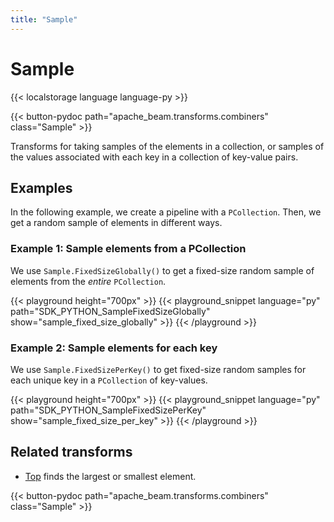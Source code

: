 ```yaml
---
title: "Sample"
---
```

<!--
Licensed under the Apache License, Version 2.0 (the "License");
you may not use this file except in compliance with the License.
You may obtain a copy of the License at

http://www.apache.org/licenses/LICENSE-2.0

Unless required by applicable law or agreed to in writing, software
distributed under the License is distributed on an "AS IS" BASIS,
WITHOUT WARRANTIES OR CONDITIONS OF ANY KIND, either express or implied.
See the License for the specific language governing permissions and
limitations under the License.
-->

# Sample

{{< localstorage language language-py >}}

{{< button-pydoc path="apache_beam.transforms.combiners" class="Sample" >}}

Transforms for taking samples of the elements in a collection, or
samples of the values associated with each key in a collection of
key-value pairs.

## Examples

In the following example, we create a pipeline with a `PCollection`.
Then, we get a random sample of elements in different ways.

### Example 1: Sample elements from a PCollection

We use `Sample.FixedSizeGlobally()` to get a fixed-size random sample of elements from the *entire* `PCollection`.

{{< playground height="700px" >}}
{{< playground_snippet language="py" path="SDK_PYTHON_SampleFixedSizeGlobally" show="sample_fixed_size_globally" >}}
{{< /playground >}}

### Example 2: Sample elements for each key

We use `Sample.FixedSizePerKey()` to get fixed-size random samples for each unique key in a `PCollection` of key-values.

{{< playground height="700px" >}}
{{< playground_snippet language="py" path="SDK_PYTHON_SampleFixedSizePerKey" show="sample_fixed_size_per_key" >}}
{{< /playground >}}

## Related transforms

* [Top](/documentation/transforms/python/aggregation/top) finds the largest or smallest element.

{{< button-pydoc path="apache_beam.transforms.combiners" class="Sample" >}}
